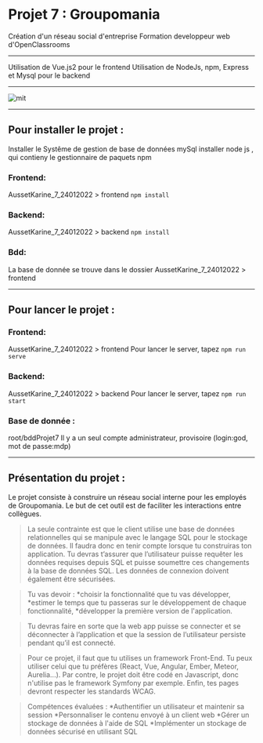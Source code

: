 # Projet 7 : Groupomania
Création d'un réseau social d'entreprise
Formation developpeur web d'OpenClassrooms  
  

--------------------------------------
  
Utilisation de Vue.js2 pour le frontend
Utilisation de NodeJs, npm, Express et Mysql pour le backend
  
-----------

![mit](https://img.shields.io/apm/l/aa)

-----------
## Pour installer le projet :

Installer le Systême de gestion de base de données mySql
installer node js , qui contieny le gestionnaire de paquets npm

### Frontend:
AussetKarine_7_24012022 > frontend
```npm install```

### Backend:
AussetKarine_7_24012022 > backend
```npm install```

### Bdd:
La base de donnée se trouve dans le dossier 
AussetKarine_7_24012022 > frontend

-----------
## Pour lancer le projet :

### Frontend:
AussetKarine_7_24012022 > frontend
Pour lancer le server, tapez ```npm run serve```

### Backend:
AussetKarine_7_24012022 > backend
Pour lancer le server, tapez ```npm run start```

### Base de donnée :
root/bddProjet7
Il y a un seul compte administrateur, provisoire (login:god, mot de passe:mdp)

-----------
## Présentation du projet :

Le projet consiste à construire un réseau social interne pour les employés de Groupomania. Le but de cet outil est de faciliter les interactions entre collègues. 

>La seule contrainte est que le client utilise une base de données relationnelles qui se manipule avec le langage SQL pour le stockage de données.
>Il faudra donc en tenir compte lorsque tu construiras ton application.
>Tu devras t’assurer que l’utilisateur puisse requêter les données requises depuis SQL et puisse soumettre ces changements à la base de données SQL.
>Les données de connexion doivent également être sécurisées. 

>Tu vas devoir :
>*choisir la fonctionnalité que tu vas développer,
>*estimer le temps que tu passeras sur le développement de chaque fonctionnalité,
>*développer la première version de l'application.

>Tu devras faire en sorte que la web app puisse se connecter et se déconnecter à l’application et que la session de l’utilisateur persiste pendant qu’il est connecté.

>Pour ce projet, il faut que tu utilises un framework Front-End. Tu peux utiliser celui que tu préfères (React, Vue, Angular, Ember, Meteor, Aurelia...).
>Par contre, le projet doit être codé en Javascript, donc n'utilise pas le framework Symfony par exemple. Enfin, tes pages devront respecter les standards WCAG.

>Compétences évaluées :
>*Authentifier un utilisateur et maintenir sa session
>*Personnaliser le contenu envoyé à un client web
>*Gérer un stockage de données à l'aide de SQL
>*Implémenter un stockage de données sécurisé en utilisant SQL

